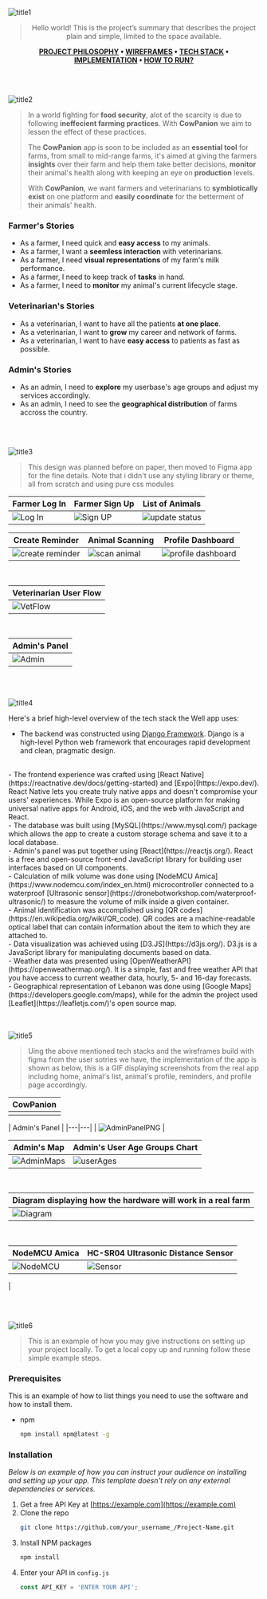 ![title1](https://user-images.githubusercontent.com/105279237/182939104-ffcb321e-023f-4c1f-8758-17e53bae7f77.svg)


<div align="center">

> Hello world! This is the project’s summary that describes the project plain and simple, limited to the space available. 

**[PROJECT PHILOSOPHY](#In-a-world) • [WIREFRAMES](#) • [TECH STACK](#) • [IMPLEMENTATION](#) • [HOW TO RUN?](#)**

</div>

<br><br>

![title2](https://user-images.githubusercontent.com/105279237/182450471-80b7b409-9d35-4fc1-a3cc-c7b2f9062e73.svg)


> In a world fighting for **food security**, alot of the scarcity is due to following **ineffecient farming practices**. With **CowPanion** we aim to lessen the effect of these practices.
>
> The **CowPanion** app is soon to be included as an **essential tool** for farms, from small to mid-range farms, it's aimed at giving the farmers **insights** over their farm and help them take better decisions, **monitor** their animal's health along with keeping an eye on **production** levels.
> 
> With **CowPanion**, we want farmers and veterinarians to **symbiotically exist** on one platform and **easily coordinate** for the betterment of their animals' health.

### Farmer's Stories
- As a farmer, I need quick and **easy access** to my animals.
- As a farmer, I want a **seemless interaction** with veterinarians.
- As a farmer, I need **visual representations** of my farm's milk performance.
- As a farmer, I need to keep track of **tasks** in hand.
- As a farmer, I need to **monitor** my animal's current lifecycle stage.

### Veterinarian's Stories
- As a veterinarian, I want to have all the patients **at one place**.
- As a veterinarian, I want to **grow** my career and network of farms.
- As a veterinarian, I want to have **easy access** to patients as fast as possible.

### Admin's Stories
- As an admin, I need to **explore** my userbase's age groups and adjust my services accordingly.
- As an admin, I need to see the **geographical distribution** of farms accross the country.

<br><br>

![title3](https://user-images.githubusercontent.com/105279237/182450491-e70cf25a-d1d4-4f5c-9692-396839d92c97.svg)


> This design was planned before on paper, then moved to Figma app for the fine details.
Note that i didn't use any styling library or theme, all from scratch and using pure css modules


| Farmer Log In  | Farmer Sign Up  | List of Animals |
| -----------------| -----| ---|
| ![Log In](https://user-images.githubusercontent.com/105279237/182940019-1e93ccee-422b-4d47-b799-f5179b8a4699.gif) | ![Sign UP](https://user-images.githubusercontent.com/105279237/182940049-17a451cf-372d-4331-a5d8-2af0b9e4895c.gif) | ![update status](https://user-images.githubusercontent.com/105279237/182940128-8404fd32-162f-4cd3-bb0b-b13c4b4c26d1.gif) |


|Create Reminder| Animal Scanning | Profile Dashboard|
|----|----|---|
|  ![create reminder](https://user-images.githubusercontent.com/105279237/182940171-a8f3892d-681d-4d58-b764-919c12ec4cce.gif) | ![scan animal](https://user-images.githubusercontent.com/105279237/182940198-4c700f53-4bad-42aa-98ff-55a1e1738c21.gif)  | ![profile dashboard](https://user-images.githubusercontent.com/105279237/182940240-648e3886-ab3d-4297-a3e6-d477ff4f6612.gif) |

<br>

|Veterinarian User Flow|
|----------------------|
|  ![VetFlow](https://user-images.githubusercontent.com/105279237/182947984-1af607d5-c379-48ec-960d-2d09f80aeada.gif) |
<br>

|Admin's Panel |
|--------------|
|![Admin](https://user-images.githubusercontent.com/105279237/182940303-7186cb22-f6c1-4cb3-9ff8-11113754831c.png) |

<br><br>

![title4](https://user-images.githubusercontent.com/105279237/182450509-8384e315-deef-4bb1-a523-61a3e81a9076.svg)


Here's a brief high-level overview of the tech stack the Well app uses:

- The backend was constructed using [Django Framework](https://www.djangoproject.com/). Django is a high-level Python web framework that encourages rapid development and clean, pragmatic design.
<br>
- The frontend experience was crafted using [React Native](https://reactnative.dev/docs/getting-started) and [Expo](https://expo.dev/). React Native lets you create truly native apps and doesn't compromise your users' experiences. While Expo is an open-source platform for making universal native apps for Android, iOS, and the web with JavaScript and React.
<br>
- The database was built using [MySQL](https://www.mysql.com/) package which allows the app to create a custom storage schema and save it to a local database.
<br>
- Admin's panel was put together using [React](https://reactjs.org/). React is a free and open-source front-end JavaScript library for building user interfaces based on UI components.
<br>
- Calculation of milk volume was done using [NodeMCU Amica](https://www.nodemcu.com/index_en.html) microcontroller connected to a waterproof [Ultrasonic sensor](https://dronebotworkshop.com/waterproof-ultrasonic/) to measure the volume of milk inside a given container.
<br>
- Animal identification was accomplished using [QR codes](https://en.wikipedia.org/wiki/QR_code). QR codes are a machine-readable optical label that can contain information about the item to which they are attached to.
<br>
- Data visualization was achieved using [D3.JS](https://d3js.org/). D3.js is a JavaScript library for manipulating documents based on data.
<br>
- Weather data was presented using [OpenWeatherAPI](https://openweathermap.org/). It is a simple, fast and free weather API that you have access to current weather data, hourly, 5- and 16-day forecasts.
<br>
- Geographical representation of Lebanon was done using [Google Maps](https://developers.google.com/maps), while for the admin the project used [Leaflet](https://leafletjs.com/)'s open source map.

<div>
<br><br>

![title5](https://user-images.githubusercontent.com/105279237/182450544-1a7db30b-a2b0-4fd7-9d87-f9907d2ea791.svg)


> Uing the above mentioned tech stacks and the wireframes build with figma from the user sotries we have, the implementation of the app is shown as below, this is a GIF displaying screenshots from the real app including home, animal's list, animal's profile, reminders, and profile page accordingly.

| CowPanion |
| ------| 
|  |


|  Admin's Panel |
|---|---|
| ![AdminPanelPNG](https://user-images.githubusercontent.com/105279237/182946884-34de4ed4-e246-4ac6-821d-5f78048dc69f.PNG)  |

 | Admin's Map | Admin's User Age Groups Chart |
 |----|-----|
 | ![AdminMaps](https://user-images.githubusercontent.com/105279237/182947062-0e5559b5-237b-44f3-bc8d-ec21c4190a2c.gif) |  ![userAges](https://user-images.githubusercontent.com/105279237/182947218-45a356e9-988c-44f2-a1c1-978f3f469cf6.gif) |
 
<br>

|Diagram displaying how the hardware will work in a real farm|
|-----|
| ![Diagram](https://user-images.githubusercontent.com/105279237/182946510-9b8d1d54-1e2c-4119-b929-205aa1e99dfa.gif) |

<br>

|  NodeMCU Amica  | HC-SR04 Ultrasonic Distance Sensor |
|---|---|
|  ![NodeMCU](https://user-images.githubusercontent.com/105279237/182941237-954f452b-7927-4b92-8788-5e433f074f33.jpg) |  ![Sensor](https://user-images.githubusercontent.com/105279237/182941257-33a3b2b1-2793-4e2d-acdf-9ebd5ccd3a77.jpg)
 |



<div>


<br><br>

![title6](https://user-images.githubusercontent.com/105279237/182450571-c9c29231-8f9f-4e1b-8751-4f4e40a6e20d.svg)


> This is an example of how you may give instructions on setting up your project locally.
To get a local copy up and running follow these simple example steps.

### Prerequisites

This is an example of how to list things you need to use the software and how to install them.
* npm
  ```sh
  npm install npm@latest -g
  ```

### Installation

_Below is an example of how you can instruct your audience on installing and setting up your app. This template doesn't rely on any external dependencies or services._

1. Get a free API Key at [https://example.com](https://example.com)
2. Clone the repo
   ```sh
   git clone https://github.com/your_username_/Project-Name.git
   ```
3. Install NPM packages
   ```sh
   npm install
   ```
4. Enter your API in `config.js`
   ```js
   const API_KEY = 'ENTER YOUR API';
   ```


